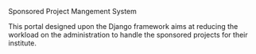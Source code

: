 Sponsored Project Mangement System

This portal designed upon the Django framework aims at reducing the workload on the administration to handle the sponsored projects for their institute.
